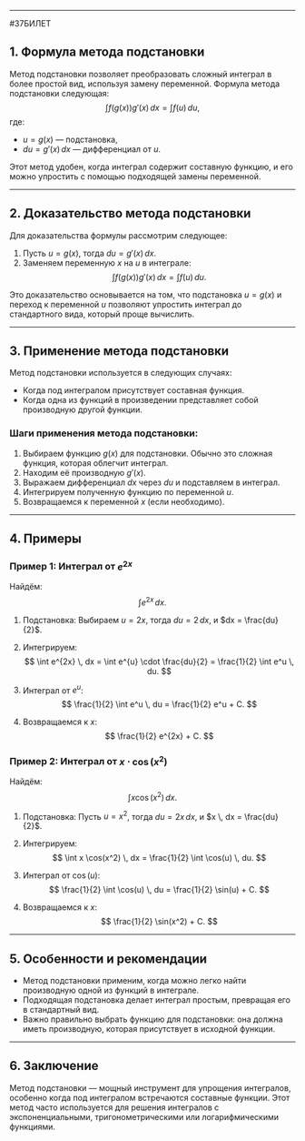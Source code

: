
---
#37БИЛЕТ
## 1. Формула метода подстановки

Метод подстановки позволяет преобразовать сложный интеграл в более простой вид, используя замену переменной. Формула метода подстановки следующая:
$$
\int f(g(x)) g'(x) \, dx = \int f(u) \, du,
$$
где:
- $u = g(x)$ — подстановка,
- $du = g'(x) \, dx$ — дифференциал от $u$.

Этот метод удобен, когда интеграл содержит составную функцию, и его можно упростить с помощью подходящей замены переменной.

---

## 2. Доказательство метода подстановки

Для доказательства формулы рассмотрим следующее:
1. Пусть $u = g(x)$, тогда $du = g'(x) \, dx$.
2. Заменяем переменную $x$ на $u$ в интеграле:
   $$
   \int f(g(x)) g'(x) \, dx = \int f(u) \, du.
   $$

Это доказательство основывается на том, что подстановка $u = g(x)$ и переход к переменной $u$ позволяют упростить интеграл до стандартного вида, который проще вычислить.

---

## 3. Применение метода подстановки

Метод подстановки используется в следующих случаях:
- Когда под интегралом присутствует составная функция.
- Когда одна из функций в произведении представляет собой производную другой функции.

### Шаги применения метода подстановки:
1. Выбираем функцию $g(x)$ для подстановки. Обычно это сложная функция, которая облегчит интеграл.
2. Находим её производную $g'(x)$.
3. Выражаем дифференциал $dx$ через $du$ и подставляем в интеграл.
4. Интегрируем полученную функцию по переменной $u$.
5. Возвращаемся к переменной $x$ (если необходимо).

---

## 4. Примеры

### Пример 1: Интеграл от $e^{2x}$

Найдём:
$$
\int e^{2x} \, dx.
$$

1. Подстановка:
   Выбираем $u = 2x$, тогда $du = 2 \, dx$, и $dx = \frac{du}{2}$.
   
2. Интегрируем:
   $$ 
   \int e^{2x} \, dx = \int e^{u} \cdot \frac{du}{2} = \frac{1}{2} \int e^u \, du.
   $$

3. Интеграл от $e^u$:
   $$ 
   \frac{1}{2} \int e^u \, du = \frac{1}{2} e^u + C.
   $$

4. Возвращаемся к $x$:
   $$ 
   \frac{1}{2} e^{2x} + C.
   $$

### Пример 2: Интеграл от $x \cdot \cos(x^2)$

Найдём:
$$
\int x \cos(x^2) \, dx.
$$

1. Подстановка:
   Пусть $u = x^2$, тогда $du = 2x \, dx$, и $x \, dx = \frac{du}{2}$.

2. Интегрируем:
   $$ 
   \int x \cos(x^2) \, dx = \frac{1}{2} \int \cos(u) \, du.
   $$

3. Интеграл от $\cos(u)$:
   $$ 
   \frac{1}{2} \int \cos(u) \, du = \frac{1}{2} \sin(u) + C.
   $$

4. Возвращаемся к $x$:
   $$ 
   \frac{1}{2} \sin(x^2) + C.
   $$

---

## 5. Особенности и рекомендации

- Метод подстановки применим, когда можно легко найти производную одной из функций в интеграле.
- Подходящая подстановка делает интеграл простым, превращая его в стандартный вид.
- Важно правильно выбрать функцию для подстановки: она должна иметь производную, которая присутствует в исходной функции.

---

## 6. Заключение

Метод подстановки — мощный инструмент для упрощения интегралов, особенно когда под интегралом встречаются составные функции. Этот метод часто используется для решения интегралов с экспоненциальными, тригонометрическими или логарифмическими функциями.

